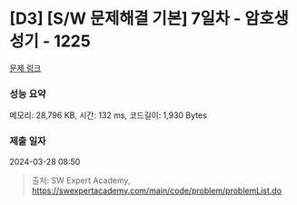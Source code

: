 # [D3] [S/W 문제해결 기본] 7일차 - 암호생성기 - 1225 

[문제 링크](https://swexpertacademy.com/main/code/problem/problemDetail.do?contestProbId=AV14uWl6AF0CFAYD) 

### 성능 요약

메모리: 28,796 KB, 시간: 132 ms, 코드길이: 1,930 Bytes

### 제출 일자

2024-03-28 08:50



> 출처: SW Expert Academy, https://swexpertacademy.com/main/code/problem/problemList.do